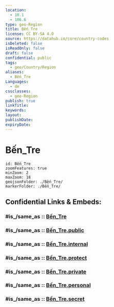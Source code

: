 ```yaml
---
location:
  - 10.1
  - 106.6
type: geo-Region
title: Bến_Tre
license: CC BY-SA 4.0
source: https://datahub.io/core/country-codes
isDeleted: false
isReadOnly: false
draft: false
confidential: public
tags:
  - geo/Country/Region
aliases:
  - Bến_Tre
Languages:
  - de
cssclasses:
  - geo-Region
publish: true
linkTitle:
keywords:
layout:
publishDate:
expiryDate:
---
```


# Bến_Tre

```leaflet
id: Bến_Tre
zoomFeatures: true 
minZoom: 2 
maxZoom: 18
geojsonFolder: ./Bến_Tre/
markerFolder: ./Bến_Tre/
```


## Confidential Links & Embeds: 

### #is_/same_as :: [Bến_Tre](/_Standards/Earth/Continent/Asia/Asia~South~East/Vietnam/Provinces~Vietnam/Bến_Tre.md) 

### #is_/same_as :: [Bến_Tre.public](/_public/Earth/Continent/Asia/Asia~South~East/Vietnam/Provinces~Vietnam/Bến_Tre.public.md) 

### #is_/same_as :: [Bến_Tre.internal](/_internal/Earth/Continent/Asia/Asia~South~East/Vietnam/Provinces~Vietnam/Bến_Tre.internal.md) 

### #is_/same_as :: [Bến_Tre.protect](/_protect/Earth/Continent/Asia/Asia~South~East/Vietnam/Provinces~Vietnam/Bến_Tre.protect.md) 

### #is_/same_as :: [Bến_Tre.private](/_private/Earth/Continent/Asia/Asia~South~East/Vietnam/Provinces~Vietnam/Bến_Tre.private.md) 

### #is_/same_as :: [Bến_Tre.personal](/_personal/Earth/Continent/Asia/Asia~South~East/Vietnam/Provinces~Vietnam/Bến_Tre.personal.md) 

### #is_/same_as :: [Bến_Tre.secret](/_secret/Earth/Continent/Asia/Asia~South~East/Vietnam/Provinces~Vietnam/Bến_Tre.secret.md)

